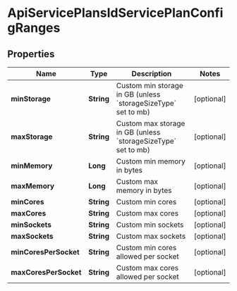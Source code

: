 

# ApiServicePlansIdServicePlanConfigRanges

## Properties

Name | Type | Description | Notes
------------ | ------------- | ------------- | -------------
**minStorage** | **String** | Custom min storage in GB (unless &#x60;storageSizeType&#x60; set to mb) |  [optional]
**maxStorage** | **String** | Custom max storage in GB (unless &#x60;storageSizeType&#x60; set to mb) |  [optional]
**minMemory** | **Long** | Custom min memory in bytes |  [optional]
**maxMemory** | **Long** | Custom max memory in bytes |  [optional]
**minCores** | **String** | Custom min cores |  [optional]
**maxCores** | **String** | Custom max cores |  [optional]
**minSockets** | **String** | Custom min sockets |  [optional]
**maxSockets** | **String** | Custom max sockets |  [optional]
**minCoresPerSocket** | **String** | Custom min cores allowed per socket |  [optional]
**maxCoresPerSocket** | **String** | Custom max cores allowed per socket |  [optional]



